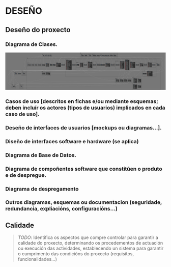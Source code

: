 # DESEÑO

## Deseño do proxecto

### Diagrama de Clases.

![Diagrama de clases](/doc/img/dogwalkzUML.png)

### Casos de uso [descritos en fichas e/ou mediante esquemas; deben incluír os actores (tipos de usuarios) implicados en cada caso de uso].

### Deseño de interfaces de usuarios [mockups ou diagramas...].

### Diseño de interfaces software e hardware (se aplica)

### Diagrama de Base de Datos.

### Diagrama de compoñentes software que constitúen o produto e de despregue.

### Diagrama de despregamento

### Outros diagramas, esquemas ou documentacion (seguridade, redundancia, expliacións, configuracións...)

## Calidade

> *TODO*: Identifica os aspectos que compre controlar para garantir a calidade do proxecto, determinando os procedementos de actuación ou execución das actividades, establecendo un sistema para garantir o cumprimento das condicións do proxecto (requisitos, funcionalidades...)